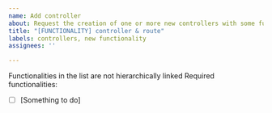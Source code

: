 ```yaml
---
name: Add controller
about: Request the creation of one or more new controllers with some functionalities
title: "[FUNCTIONALITY] controller & route"
labels: controllers, new functionality
assignees: ''

---
```


Functionalities in the list are not hierarchically linked
Required functionalities:
- [ ] [Something to do]
